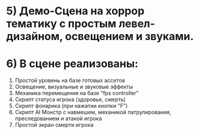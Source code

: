 # 5\) ﻿Демо-Сцена на хоррор тематику с простым левел-дизайном, освещением и звуками.

# 6\) В сцене реализованы:
1) Простой уровень на базе готовых ассетов
2) Освещение, визуальные и звуковые эффекты
2) Механика перемещения на базе "fps controller"
3) Скрипт статуса игрока (здоровье, смерть)
4) Скрипт фонарика (при нажатии кнопки "F")
5) Скрипт AI Монстр с навмешем, механикой патрулирования, преследованием и атакой игрока
6) Простой экран смерти игрока 




